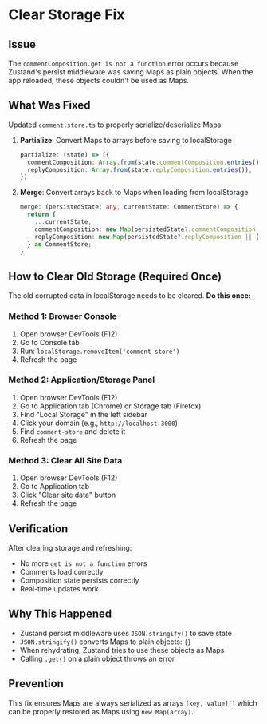 # Clear Storage Fix

## Issue
The `commentComposition.get is not a function` error occurs because Zustand's persist middleware was saving Maps as plain objects. When the app reloaded, these objects couldn't be used as Maps.

## What Was Fixed
Updated `comment.store.ts` to properly serialize/deserialize Maps:

1. **Partialize**: Convert Maps to arrays before saving to localStorage
   ```typescript
   partialize: (state) => ({
     commentComposition: Array.from(state.commentComposition.entries()),
     replyComposition: Array.from(state.replyComposition.entries()),
   })
   ```

2. **Merge**: Convert arrays back to Maps when loading from localStorage
   ```typescript
   merge: (persistedState: any, currentState: CommentStore) => {
     return {
       ...currentState,
       commentComposition: new Map(persistedState?.commentComposition || []),
       replyComposition: new Map(persistedState?.replyComposition || []),
     } as CommentStore;
   }
   ```

## How to Clear Old Storage (Required Once)

The old corrupted data in localStorage needs to be cleared. **Do this once:**

### Method 1: Browser Console
1. Open browser DevTools (F12)
2. Go to Console tab
3. Run: `localStorage.removeItem('comment-store')`
4. Refresh the page

### Method 2: Application/Storage Panel
1. Open browser DevTools (F12)
2. Go to Application tab (Chrome) or Storage tab (Firefox)
3. Find "Local Storage" in the left sidebar
4. Click your domain (e.g., `http://localhost:3000`)
5. Find `comment-store` and delete it
6. Refresh the page

### Method 3: Clear All Site Data
1. Open browser DevTools (F12)
2. Go to Application tab
3. Click "Clear site data" button
4. Refresh the page

## Verification
After clearing storage and refreshing:
- No more `get is not a function` errors
- Comments load correctly
- Composition state persists correctly
- Real-time updates work

## Why This Happened
- Zustand persist middleware uses `JSON.stringify()` to save state
- `JSON.stringify()` converts Maps to plain objects: `{}`
- When rehydrating, Zustand tries to use these objects as Maps
- Calling `.get()` on a plain object throws an error

## Prevention
This fix ensures Maps are always serialized as arrays `[key, value][]` which can be properly restored as Maps using `new Map(array)`.

